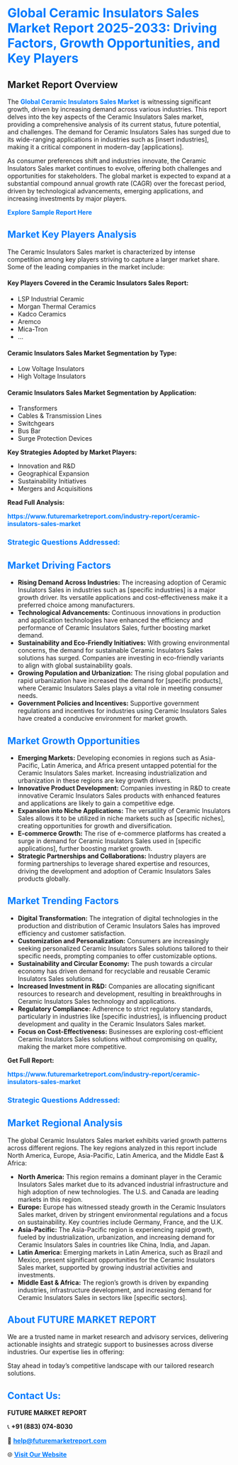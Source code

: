 <h1 style="color: #007BFF;">Global Ceramic Insulators Sales Market Report 2025-2033: Driving Factors, Growth Opportunities, and Key Players</h1>

<section id="overview">
<h2>Market Report Overview</h2>
<p>The <a href="https://www.futuremarketreport.com/industry-report/ceramic-insulators-sales-market" style="color: #007BFF; text-decoration: none;"><strong>Global Ceramic Insulators Sales Market</strong></a> is witnessing significant growth, driven by increasing demand across various industries. This report delves into the key aspects of the Ceramic Insulators Sales market, providing a comprehensive analysis of its current status, future potential, and challenges. The demand for Ceramic Insulators Sales has surged due to its wide-ranging applications in industries such as [insert industries], making it a critical component in modern-day [applications].</p>
<p>As consumer preferences shift and industries innovate, the Ceramic Insulators Sales market continues to evolve, offering both challenges and opportunities for stakeholders. The global market is expected to expand at a substantial compound annual growth rate (CAGR) over the forecast period, driven by technological advancements, emerging applications, and increasing investments by major players.</p>
</section>

<section id="overview">
<p><a href="https://www.futuremarketreport.com/request-sample/reportId=103595" style="color: #007BFF; text-decoration: none;"><strong>Explore Sample Report Here</strong></a></p>
</section>

<section id="key-players">
<h2 style="color: #007BFF;">Market Key Players Analysis</h2>
<p>The Ceramic Insulators Sales market is characterized by intense competition among key players striving to capture a larger market share. Some of the leading companies in the market include:</p>
<h4>Key Players Covered in the Ceramic Insulators Sales Report:</h4>
<ul><li>LSP Industrial Ceramic</li><li>Morgan Thermal Ceramics</li><li>Kadco Ceramics</li><li>Aremco</li><li>Mica-Tron</li><li>...</li></ul>
<h4>Ceramic Insulators Sales Market Segmentation by Type:</h4>
<ul><li>Low Voltage Insulators</li><li>High Voltage Insulators</li></ul>

<h4>Ceramic Insulators Sales Market Segmentation by Application:</h4>
<ul><li>Transformers</li><li>Cables &amp; Transmission Lines</li><li>Switchgears</li><li>Bus Bar</li><li>Surge Protection Devices</li></ul>
<p><strong>Key Strategies Adopted by Market Players:</strong></p>
<ul>
<li>Innovation and R&D</li>
<li>Geographical Expansion</li>
<li>Sustainability Initiatives</li>
<li>Mergers and Acquisitions</li>
</ul>
</section>

<section>
<p><strong>Read Full Analysis: </strong></p><a href="https://www.futuremarketreport.com/industry-report/ceramic-insulators-sales-market" style="color: #007BFF; text-decoration: none;"><strong>https://www.futuremarketreport.com/industry-report/ceramic-insulators-sales-market</strong></a>
<h3 style="color: #007BFF;">Strategic Questions Addressed:</h3>
</section>

<section id="driving-factors">
<h2 style="color: #007BFF;">Market Driving Factors</h2>
<ul>
<li><strong>Rising Demand Across Industries:</strong> The increasing adoption of Ceramic Insulators Sales in industries such as [specific industries] is a major growth driver. Its versatile applications and cost-effectiveness make it a preferred choice among manufacturers.</li>
<li><strong>Technological Advancements:</strong> Continuous innovations in production and application technologies have enhanced the efficiency and performance of Ceramic Insulators Sales, further boosting market demand.</li>
<li><strong>Sustainability and Eco-Friendly Initiatives:</strong> With growing environmental concerns, the demand for sustainable Ceramic Insulators Sales solutions has surged. Companies are investing in eco-friendly variants to align with global sustainability goals.</li>
<li><strong>Growing Population and Urbanization:</strong> The rising global population and rapid urbanization have increased the demand for [specific products], where Ceramic Insulators Sales plays a vital role in meeting consumer needs.</li>
<li><strong>Government Policies and Incentives:</strong> Supportive government regulations and incentives for industries using Ceramic Insulators Sales have created a conducive environment for market growth.</li>
</ul>
</section>

<section id="growth-opportunities">
<h2 style="color: #007BFF;">Market Growth Opportunities</h2>
<ul>
<li><strong>Emerging Markets:</strong> Developing economies in regions such as Asia-Pacific, Latin America, and Africa present untapped potential for the Ceramic Insulators Sales market. Increasing industrialization and urbanization in these regions are key growth drivers.</li>
<li><strong>Innovative Product Development:</strong> Companies investing in R&D to create innovative Ceramic Insulators Sales products with enhanced features and applications are likely to gain a competitive edge.</li>
<li><strong>Expansion into Niche Applications:</strong> The versatility of Ceramic Insulators Sales allows it to be utilized in niche markets such as [specific niches], creating opportunities for growth and diversification.</li>
<li><strong>E-commerce Growth:</strong> The rise of e-commerce platforms has created a surge in demand for Ceramic Insulators Sales used in [specific applications], further boosting market growth.</li>
<li><strong>Strategic Partnerships and Collaborations:</strong> Industry players are forming partnerships to leverage shared expertise and resources, driving the development and adoption of Ceramic Insulators Sales products globally.</li>
</ul>
</section>

<section id="trending-factors">
<h2 style="color: #007BFF;">Market Trending Factors</h2>
<ul>
<li><strong>Digital Transformation:</strong> The integration of digital technologies in the production and distribution of Ceramic Insulators Sales has improved efficiency and customer satisfaction.</li>
<li><strong>Customization and Personalization:</strong> Consumers are increasingly seeking personalized Ceramic Insulators Sales solutions tailored to their specific needs, prompting companies to offer customizable options.</li>
<li><strong>Sustainability and Circular Economy:</strong> The push towards a circular economy has driven demand for recyclable and reusable Ceramic Insulators Sales solutions.</li>
<li><strong>Increased Investment in R&D:</strong> Companies are allocating significant resources to research and development, resulting in breakthroughs in Ceramic Insulators Sales technology and applications.</li>
<li><strong>Regulatory Compliance:</strong> Adherence to strict regulatory standards, particularly in industries like [specific industries], is influencing product development and quality in the Ceramic Insulators Sales market.</li>
<li><strong>Focus on Cost-Effectiveness:</strong> Businesses are exploring cost-efficient Ceramic Insulators Sales solutions without compromising on quality, making the market more competitive.</li>
</ul>
</section>

<section>
<p><strong>Get Full Report: </strong></p><a href="https://www.futuremarketreport.com/industry-report/ceramic-insulators-sales-market" style="color: #007BFF; text-decoration: none;"><strong>https://www.futuremarketreport.com/industry-report/ceramic-insulators-sales-market</strong></a>
<h3 style="color: #007BFF;">Strategic Questions Addressed:</h3>
</section>


<section id="regional-analysis">
<h2 style="color: #007BFF;">Market Regional Analysis</h2>
<p>The global Ceramic Insulators Sales market exhibits varied growth patterns across different regions. The key regions analyzed in this report include North America, Europe, Asia-Pacific, Latin America, and the Middle East & Africa:</p>
<ul>
<li><strong>North America:</strong> This region remains a dominant player in the Ceramic Insulators Sales market due to its advanced industrial infrastructure and high adoption of new technologies. The U.S. and Canada are leading markets in this region.</li>
<li><strong>Europe:</strong> Europe has witnessed steady growth in the Ceramic Insulators Sales market, driven by stringent environmental regulations and a focus on sustainability. Key countries include Germany, France, and the U.K.</li>
<li><strong>Asia-Pacific:</strong> The Asia-Pacific region is experiencing rapid growth, fueled by industrialization, urbanization, and increasing demand for Ceramic Insulators Sales in countries like China, India, and Japan.</li>
<li><strong>Latin America:</strong> Emerging markets in Latin America, such as Brazil and Mexico, present significant opportunities for the Ceramic Insulators Sales market, supported by growing industrial activities and investments.</li>
<li><strong>Middle East & Africa:</strong> The region’s growth is driven by expanding industries, infrastructure development, and increasing demand for Ceramic Insulators Sales in sectors like [specific sectors].</li>
</ul>
</section>

<footer>
<h2 style="color: #007BFF;">About FUTURE MARKET REPORT</h2>
<p>We are a trusted name in market research and advisory services, delivering actionable insights and strategic support to businesses across diverse industries. Our expertise lies in offering:</p>

<p>Stay ahead in today’s competitive landscape with our tailored research solutions.</p>

<h2 style="color: #007BFF;">Contact Us:</h2>
<p><strong>FUTURE MARKET REPORT</strong></p>
<p>📞 <strong>+91 (883) 074-8030</strong></p>
<p>📧 <strong><a href="mailto:help@futuremarketreport.com" style="color: #007BFF;">help@futuremarketreport.com</a></strong></p>
<p>🌐 <strong><a href="https://www.futuremarketreport.com/" style="color: #007BFF;">Visit Our Website</a></strong></p>
</footer>